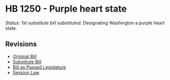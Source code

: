 # HB 1250 - Purple heart state
*Status: 1st substitute bill substituted.*
Designating Washington a purple heart state.

## Revisions
* [Original Bill](1/)
* [Substitute Bill](S/)
* [Bill as Passed Legislature](S.PL/)
* [Session Law](S.SL/)